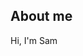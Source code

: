 <link rel="stylesheet" href="https://cdnjs.cloudflare.com/ajax/libs/font-awesome/4.7.0/css/font-awesome.min.css">

## About me
Hi, I'm Sam <i class="fa-light fa-hand-wave"></i>